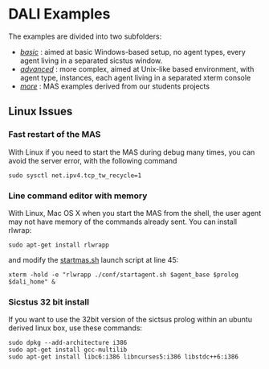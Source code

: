 DALI Examples
=============


The examples are divided into two subfolders:
* [_basic_](basic) : aimed at basic Windows-based setup, no agent types, every agent living in a separated sicstus window.
* [_advanced_](advanced) : more complex, aimed at Unix-like based environment, with agent type, instances, each agent living in a separated xterm console
* [_more_](more) : MAS examples derived from our students projects

## Linux Issues

### Fast restart of the MAS
With Linux if you need to start the MAS during debug many times, you can avoid the server error, with the following command

    sudo sysctl net.ipv4.tcp_tw_recycle=1
    
### Line command editor with memory
With Linux, Mac OS X when you start the MAS from the shell, the user agent may not have memory of the commands already sent. You can install rlwrap:

    sudo apt-get install rlwrapp

and modify the [startmas.sh](advanced/startmas.sh) launch script at line 45:

    xterm -hold -e "rlwrapp ./conf/startagent.sh $agent_base $prolog $dali_home" &

### Sicstus 32 bit install

If you want to use the 32bit version of the sictsus prolog within an ubuntu derived linux box, use these commands:

    sudo dpkg --add-architecture i386
    sudo apt-get install gcc-multilib
    sudo apt-get install libc6:i386 libncurses5:i386 libstdc++6:i386

